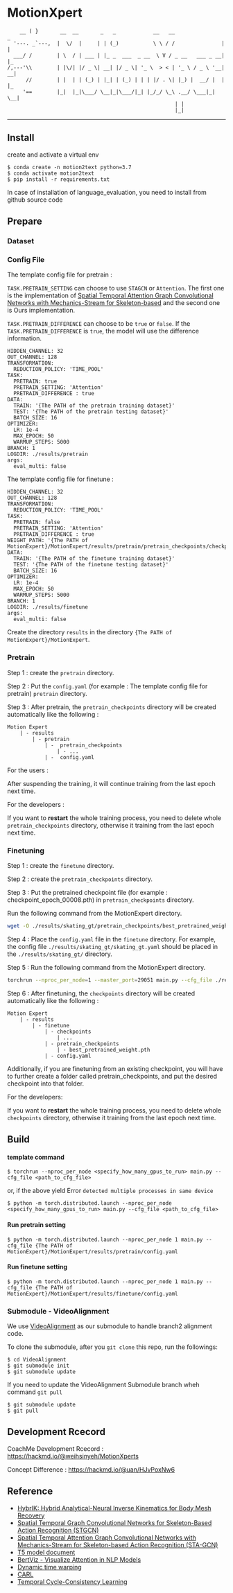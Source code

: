 # MotionXpert
```                            
    __ ( }       __  __       _   _            __   __                _   
  '---. _`---,  |  \/  |     | | (_)           \ \ / /               | |  
  ___/ /        | \  / | ___ | |_ _  ___  _ __  \ V / _ __   ___ _ __| |_  
/,---'\\        | |\/| |/ _ \| __| |/ _ \| '_ \  > < | '_ \ / _ \ '__| __|
      //        | |  | | (_) | |_| | (_) | | | |/ . \| |_) |  __/ |  | |_ 
     '==        |_|  |_|\___/ \__|_|\___/|_| |_/_/ \_\ .__/ \___|_|   \__|
                                                      | |                  
                                                      |_|                   
```
---

## Install 
create and activate a virtual env
```shell
$ conda create -n motion2text python=3.7
$ conda activate motion2text
$ pip install -r requirements.txt
```
In case of installation of language_evaluation, you need to install from github source code

## Prepare

### Dataset

### Config File
The template config file for pretrain :

`TASK.PRETRAIN_SETTING` can choose to use `STAGCN` or `Attention`.
The first one is the implementation of [Spatial Temporal Attention Graph Convolutional Networks with Mechanics-Stream for Skeleton-based](https://openaccess.thecvf.com/content/ACCV2020/papers/Shiraki_Spatial_Temporal_Attention_Graph_Convolutional_Networks_with_Mechanics-Stream_for_Skeleton-based_ACCV_2020_paper.pdf) and the second one is Ours implementation.

`TASK.PRETRAIN_DIFFERENCE` can choose to be `true` or `false`. 
If the `TASK.PRETRAIN_DIFFERENCE` is `true`, the model will use the difference information.

```shell
HIDDEN_CHANNEL: 32
OUT_CHANNEL: 128
TRANSFORMATION:
  REDUCTION_POLICY: 'TIME_POOL'
TASK:
  PRETRAIN: true
  PRETRAIN_SETTING: 'Attention'
  PRETRAIN_DIFFERENCE : true
DATA: 
  TRAIN: '{The PATH of the pretrain training dataset}'
  TEST: '{The PATH of the pretrain testing dataset}'
  BATCH_SIZE: 16
OPTIMIZER:
  LR: 1e-4
  MAX_EPOCH: 50
  WARMUP_STEPS: 5000
BRANCH: 1
LOGDIR: ./results/pretrain
args:
  eval_multi: false
```
The template config file for finetune :
```shell
HIDDEN_CHANNEL: 32
OUT_CHANNEL: 128
TRANSFORMATION:
  REDUCTION_POLICY: 'TIME_POOL'
TASK:
  PRETRAIN: false
  PRETRAIN_SETTING: 'Attention'
  PRETRAIN_DIFFERENCE : true
WEIGHT_PATH: '{The PATH of MotionExpert}/MotionExpert/results/pretrain/pretrain_checkpoints/checkpoint_epoch_00008.pth'
DATA: 
  TRAIN: '{The PATH of the finetune training dataset}'
  TEST: '{The PATH of the finetune testing dataset}'
  BATCH_SIZE: 16
OPTIMIZER:
  LR: 1e-4
  MAX_EPOCH: 50
  WARMUP_STEPS: 5000
BRANCH: 1
LOGDIR: ./results/finetune
args:
  eval_multi: false
```
Create the directory `results` in the directory `{The PATH of MotionExpert}/MotionExpert`.

### Pretrain
Step 1 : create the `pretrain` directory.

Step 2 : Put the `config.yaml` (for example : The template config file for pretrain) `pretrain` directory.

Step 3 : After pretrain, the `pretrain_checkpoints` directory will be created automatically like the following :

```
Motion Expert
    | - results
        | - pretrain
            | -  pretrain_checkpoints
                | - ...
            | -  config.yaml 
```
For the users : 

After suspending the training, it will continue training from the last epoch next time.

For the developers : 

If you want to **restart** the whole training process, you need to delete whole `pretrain_checkpoints` directory, otherwise it training from the last epoch next time.

### Finetuning
Step 1 : create the `finetune` directory.

Step 2 : create the `pretrain_checkpoints` directory.

Step 3 : Put the pretrained checkpoint file (for example : checkpoint_epoch_00008.pth) in `pretrain_checkpoints` directory.

Run the following command from the MotionExpert directory.
```bash
wget -O ./results/skating_gt/pretrain_checkpoints/best_pretrained_weight.pth 'https://www.dropbox.com/scl/fi/gnkhtz0h6mnhftxpo4cgb/checkpoint_epoch_00009.pth?rlkey=jheub4udl83ppobv53ibufnkq&st=n3amwn1r&dl=1'
```

Step 4 : Place the `config.yaml` file in the `finetune` directory. For example, the config file `./results/skating_gt/skating_gt.yaml` should be placed in the `./results/skating_gt/` directory.

Step 5 : Run the following command from the MotionExpert directory.
```bash
torchrun --nproc_per_node=1 --master_port=29051 main.py --cfg_file ./results/skating_gt/skating_gt.yaml > output/skating_gt
```

Step 6 : After finetuning, the `checkpoints` directory will be created automatically like the following :

```
Motion Expert
    | - results
        | - finetune
            | - checkpoints
                | ...
            | - pretrain_checkpoints
                | - best_pretrained_weight.pth
            | - config.yaml 
```

Additionally, if you are finetuning from an existing checkpoint, you will have to further create a folder called pretrain_checkpoints, and put the desired checkpoint into that folder.

For the developers: 

If you want to **restart** the whole training process, you need to delete whole `checkpoints` directory, otherwise it training from the last epoch next time.


## Build
#### template command
```shell
$ torchrun --nproc_per_node <specify_how_many_gpus_to_run> main.py --cfg_file <path_to_cfg_file>
```
or, if the above yield Error ```detected multiple processes in same device```

```shell
$ python -m torch.distributed.launch --nproc_per_node <specify_how_many_gpus_to_run> main.py --cfg_file <path_to_cfg_file>
```
#### Run pretrain setting
```shell
$ python -m torch.distributed.launch --nproc_per_node 1 main.py --cfg_file {The PATH of MotionExpert}/MotionExpert/results/pretrain/config.yaml
```
#### Run finetune setting
```shell
$ python -m torch.distributed.launch --nproc_per_node 1 main.py --cfg_file {The PATH of MotionExpert}/MotionExpert/results/finetune/config.yaml 
```

### Submodule - VideoAlignment

We use [VideoAlignment](https://github.com/MotionXperts/VideoAlignment) as our submodule to handle branch2 alignment code.

To clone the submodule, after you ```git clone``` this repo, run the followings:

```shell
$ cd VideoAlignment
$ git submodule init
$ git submodule update
```

If you need to update the VideoAlignment Submodule branch wheh command `git pull`
```shell
$ git submodule update
$ git pull
```

## Development Rcecord
CoachMe Development Rcecord : https://hackmd.io/@weihsinyeh/MotionXperts

Concept Difference : https://hackmd.io/@uan/HJvPoxNw6

## Reference
* [HybrIK: Hybrid Analytical-Neural Inverse Kinematics for Body Mesh Recovery](https://github.com/Jeff-sjtu/HybrIK)
* [Spatial Temporal Graph Convolutional Networks for Skeleton-Based Action Recognition (STGCN)](https://github.com/yysijie/st-gcn)
* [Spatial Temporal Attention Graph Convolutional Networks with Mechanics-Stream for Skeleton-based Action Recognition (STA-GCN)](https://github.com/machine-perception-robotics-group/SpatialTemporalAttentionGCN)
* [T5 model document](https://huggingface.co/docs/transformers/model_doc/t5)
* [BertViz - Visualize Attention in NLP Models](https://github.com/jessevig/bertviz)
* [Dynamic time warping](https://github.com/minghchen/CARL_code/blob/master/utils/dtw.py)
* [CARL](https://arxiv.org/abs/2203.14957)
* [Temporal Cycle-Consistency Learning](https://arxiv.org/abs/1904.07846)
